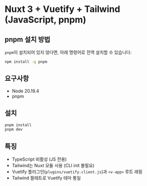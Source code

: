 # Nuxt 3 + Vuetify + Tailwind (JavaScript, pnpm)

## pnpm 설치 방법

`pnpm`이 설치되어 있지 않다면, 아래 명령어로 전역 설치할 수 있습니다:

```bash
npm install -g pnpm
```

## 요구사항
- Node 20.19.4
- pnpm

## 설치
```bash
pnpm install
pnpm dev
```

## 특징
- TypeScript 비활성 (JS 전용)
- Tailwind는 Nuxt 모듈 사용 (CLI init 불필요)
- Vuetify 플러그인(`plugins/vuetify.client.js`)과 `<v-app>` 루트 래핑
- Tailwind 팔레트로 Vuetify 테마 통일
